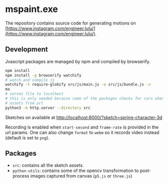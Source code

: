 # mspaint.exe

The repository contains source code for generating motions on
[https://www.instagram.com/engineer.lulu/](https://www.instagram.com/engineer.lulu/).

## Development

Jvascript packages are managed by npm and compiled by browserify.

```bash
npm install
npm install -g browserify watchify
# watch and compile js
watchify -t require-globify src/js/main.js -o src/js/bundle.js -v
ma
# serves file to localhost
# this is only needed because some of the packages checks for cors when loading
# assets from url
python3 -m http.server --directory src
```

Sketches on available at [http://localhost:8000/?sketch=spring-character-3d]([http://localhost:8000/?sketch=spring-character-3d])

Recording is enabled when `start-second` and `frame-rate` is provided in the url params. One can also change `format` to `webm` so it records video instead (default is set to `png`).

## Packages

- `src`: contains all the sketch assets.
- `python-utils`: contains some of the opencv transformation to post-process images captured from canvas (`p5.js` or `three.js`)
